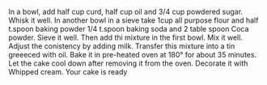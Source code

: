 In a bowl, add half cup curd, half cup oil and 3/4 cup powdered sugar.
Whisk it well.
In another bowl in a sieve take 1cup all purpose flour and half t.spoon baking powder 1/4 t.spoon baking soda and 2 table spoon Coca powder.
Sieve it well.
Then add thi mixture in the first bowl.
Mix it well.
Adjust the conistency by adding milk.
Transfer this mixture into a tin greeeced with oil.
Bake it in pre-heated oven at 180° for about 35 minutes.
Let the cake cool down after removing it from the oven.
Decorate it with Whipped cream.
Your cake is ready